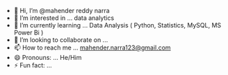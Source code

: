 - 👋 Hi, I’m @mahender reddy narra
- 👀 I’m interested in ... data analytics
- 🌱 I’m currently learning ... Data Analysis ( Python, Statistics, MySQL, MS Power Bi )
- 💞️ I’m looking to collaborate on ...
- 📫 How to reach me ... mahender.narra123@gmail.com
- 😄 Pronouns: ... He/Him
- ⚡ Fun fact: ...

<!---
mahireddy8/mahireddy8 is a ✨ special ✨ repository because its `README.md` (this file) appears on your GitHub profile.
You can click the Preview link to take a look at your changes.
--->
